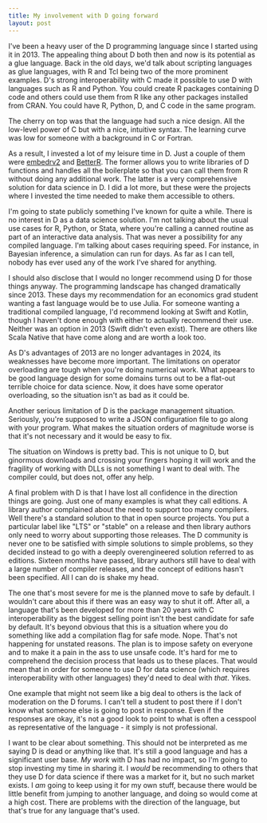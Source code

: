 ```yaml
---
title: My involvement with D going forward
layout: post
---
```


I've been a heavy user of the D programming language since I started using it in 2013. The appealing thing about D both then and now is its potential as a glue language. Back in the old days, we'd talk about scripting languages as glue languages, with R and Tcl being two of the more prominent examples. D's strong interoperability with C made it possible to use D with languages such as R and Python. You could create R packages containing D code and others could use them from R like any other packages installed from CRAN. You could have R, Python, D, and C code in the same program.

The cherry on top was that the language had such a nice design. All the low-level power of C but with a nice, intuitive syntax. The learning curve was low for someone with a background in C or Fortran.

As a result, I invested a lot of my leisure time in D. Just a couple of them were [embedrv2](https://github.com/bachmeil/embedrv2) and [BetterR](https://bachmeil.github.io/betterr/). The former allows you to write libraries of D functions and handles all the boilerplate so that you can call them from R without doing any additional work. The latter is a very comprehensive solution for data science in D. I did a lot more, but these were the projects where I invested the time needed to make them accessible to others.

I'm going to state publicly something I've known for quite a while. There is no interest in D as a data science solution. I'm not talking about the usual use cases for R, Python, or Stata, where you're calling a canned routine as part of an interactive data analysis. That was never a possibility for any compiled language. I'm talking about cases requiring speed. For instance, in Bayesian inference, a simulation can run for days. As far as I can tell, nobody has ever used any of the work I've shared for anything.

I should also disclose that I would no longer recommend using D for those things anyway. The programming landscape has changed dramatically since 2013. These days my recommendation for an economics grad student wanting a fast language would be to use Julia. For someone wanting a traditional compiled language, I'd recommend looking at Swift and Kotlin, though I haven't done enough with either to actually recommend their use. Neither was an option in 2013 (Swift didn't even exist). There are others like Scala Native that have come along and are worth a look too.

As D's advantages of 2013 are no longer advantages in 2024, its weaknesses have become more important. The limitations on operator overloading are tough when you're doing numerical work. What appears to be good language design for some domains turns out to be a flat-out terrible choice for data science. Now, it does have some operator overloading, so the situation isn't as bad as it could be.

Another serious limitation of D is the package management situation. Seriously, you're supposed to write a JSON configuration file to go along with your program. What makes the situation orders of magnitude worse is that it's not necessary and it would be easy to fix.

The situation on Windows is pretty bad. This is not unique to D, but ginormous downloads and crossing your fingers hoping it will work and the fragility of working with DLLs is not something I want to deal with. The compiler could, but does not, offer any help.

A final problem with D is that I have lost all confidence in the direction things are going. Just one of many examples is what they call editions. A library author complained about the need to support too many compilers. Well there's a standard solution to that in open source projects. You put a particular label like "LTS" or "stable" on a release and then library authors only need to worry about supporting those releases. The D community is never one to be satisfied with simple solutions to simple problems, so they decided instead to go with a deeply overengineered solution referred to as editions. Sixteen months have passed, library authors still have to deal with a large number of compiler releases, and the concept of editions hasn't been specified. All I can do is shake my head.

The one that's most severe for me is the planned move to safe by default. I wouldn't care about this if there was an easy way to shut it off. After all, a language that's been developed for more than 20 years with C interoperability as the biggest selling point isn't the best candidate for safe by default. It's beyond obvious that this is a situation where you do something like add a compilation flag for safe mode. Nope. That's not happening for unstated reasons. The plan is to impose safety on everyone and to make it a pain in the ass to use unsafe code. It's hard for me to comprehend the decision process that leads us to these places. That would mean that in order for someone to use D for data science (which requires interoperability with other languages) they'd need to deal with *that*. Yikes.

One example that might not seem like a big deal to others is the lack of moderation on the D forums. I can't tell a student to post there if I don't know what someone else is going to post in response. Even if the responses are okay, it's not a good look to point to what is often a cesspool as representative of the language - it simply is not professional.

I want to be clear about something. This should not be interpreted as me saying D is dead or anything like that. It's still a good language and has a significant user base. *My work* with D has had no impact, so I'm going to stop investing my time in sharing it. I *would* be recommending to others that they use D for data science if there was a market for it, but no such market exists. I *am* going to keep using it for my own stuff, because there would be little benefit from jumping to another language, and doing so would come at a high cost. There are problems with the direction of the language, but that's true for any language that's used.